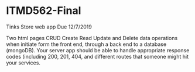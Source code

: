 # ITMD562-Final
Tinks Store web app Due 12/7/2019 

Two html pages
CRUD Create Read Update and Delete data operations when initiate form the front end, through a back end to a database (mongoDB).
Your server app should be able to handle appropriate response codes (including 200, 201, 404, and different routes that someone might hit your services.
